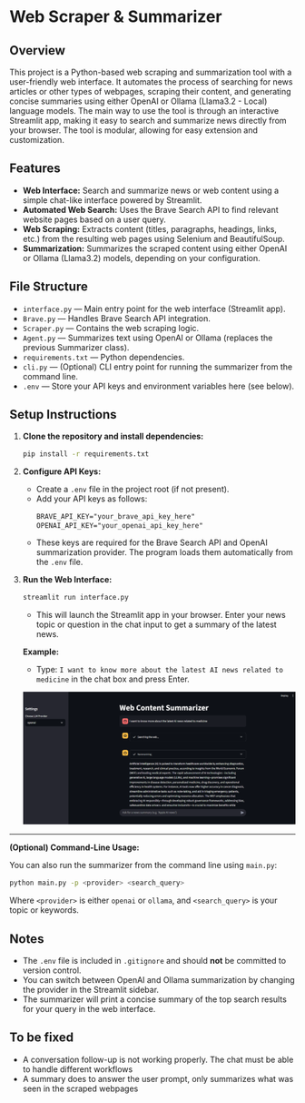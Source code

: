 
# Web Scraper & Summarizer

## Overview


This project is a Python-based web scraping and summarization tool with a user-friendly web interface. It automates the process of searching for news articles or other types of webpages, scraping their content, and generating concise summaries using either OpenAI or Ollama (Llama3.2 - Local) language models. The main way to use the tool is through an interactive Streamlit app, making it easy to search and summarize news directly from your browser. The tool is modular, allowing for easy extension and customization.



## Features
- **Web Interface:** Search and summarize news or web content using a simple chat-like interface powered by Streamlit.
- **Automated Web Search:** Uses the Brave Search API to find relevant website pages based on a user query.
- **Web Scraping:** Extracts content (titles, paragraphs, headings, links, etc.) from the resulting web pages using Selenium and BeautifulSoup.
- **Summarization:** Summarizes the scraped content using either OpenAI or Ollama (Llama3.2) models, depending on your configuration.



## File Structure
- `interface.py` — Main entry point for the web interface (Streamlit app).
- `Brave.py` — Handles Brave Search API integration.
- `Scraper.py` — Contains the web scraping logic.
- `Agent.py` — Summarizes text using OpenAI or Ollama (replaces the previous Summarizer class).
- `requirements.txt` — Python dependencies.
- `cli.py` — (Optional) CLI entry point for running the summarizer from the command line.
- `.env` — Store your API keys and environment variables here (see below).


## Setup Instructions

1. **Clone the repository and install dependencies:**
   ```sh
   pip install -r requirements.txt
   ```

2. **Configure API Keys:**
   - Create a `.env` file in the project root (if not present).
   - Add your API keys as follows:
     ```env
     BRAVE_API_KEY="your_brave_api_key_here"
     OPENAI_API_KEY="your_openai_api_key_here"
     ```
   - These keys are required for the Brave Search API and OpenAI summarization provider. The program loads them automatically from the `.env` file.

3. **Run the Web Interface:**
   ```sh
   streamlit run interface.py
   ```
   - This will launch the Streamlit app in your browser. Enter your news topic or question in the chat input to get a summary of the latest news.

   **Example:**
   - Type: `I want to know more about the latest AI news related to medicine` in the chat box and press Enter.
   
   ![Example](resources/example.png)

---

**(Optional) Command-Line Usage:**

You can also run the summarizer from the command line using `main.py`:
```sh
python main.py -p <provider> <search_query>
```
Where `<provider>` is either `openai` or `ollama`, and `<search_query>` is your topic or keywords.

## Notes
- The `.env` file is included in `.gitignore` and should **not** be committed to version control.
- You can switch between OpenAI and Ollama summarization by changing the provider in the Streamlit sidebar.
- The summarizer will print a concise summary of the top search results for your query in the web interface. 

## To be fixed
- A conversation follow-up is not working properly. The chat must be able to handle different workflows
- A summary does to answer the user prompt, only summarizes what was seen in the scraped webpages 